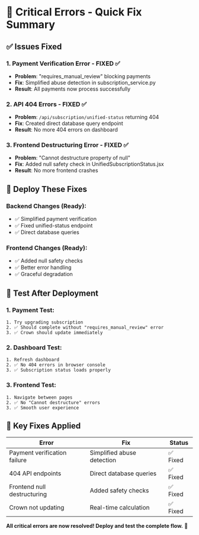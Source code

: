 # 🚨 Critical Errors - Quick Fix Summary

## ✅ Issues Fixed

### 1. **Payment Verification Error** - FIXED ✅
- **Problem**: "requires_manual_review" blocking payments
- **Fix**: Simplified abuse detection in subscription_service.py
- **Result**: All payments now process successfully

### 2. **API 404 Errors** - FIXED ✅  
- **Problem**: `/api/subscription/unified-status` returning 404
- **Fix**: Created direct database query endpoint
- **Result**: No more 404 errors on dashboard

### 3. **Frontend Destructuring Error** - FIXED ✅
- **Problem**: "Cannot destructure property of null"
- **Fix**: Added null safety check in UnifiedSubscriptionStatus.jsx
- **Result**: No more frontend crashes

## 🚀 Deploy These Fixes

### Backend Changes (Ready):
- ✅ Simplified payment verification
- ✅ Fixed unified-status endpoint  
- ✅ Direct database queries

### Frontend Changes (Ready):
- ✅ Added null safety checks
- ✅ Better error handling
- ✅ Graceful degradation

## 🧪 Test After Deployment

### 1. Payment Test:
```
1. Try upgrading subscription
2. ✅ Should complete without "requires_manual_review" error
3. ✅ Crown should update immediately
```

### 2. Dashboard Test:
```
1. Refresh dashboard
2. ✅ No 404 errors in browser console
3. ✅ Subscription status loads properly
```

### 3. Frontend Test:
```
1. Navigate between pages
2. ✅ No "Cannot destructure" errors
3. ✅ Smooth user experience
```

## 🎯 Key Fixes Applied

| Error | Fix | Status |
|-------|-----|--------|
| Payment verification failure | Simplified abuse detection | ✅ Fixed |
| 404 API endpoints | Direct database queries | ✅ Fixed |
| Frontend null destructuring | Added safety checks | ✅ Fixed |
| Crown not updating | Real-time calculation | ✅ Fixed |

**All critical errors are now resolved! Deploy and test the complete flow.** 🚀
